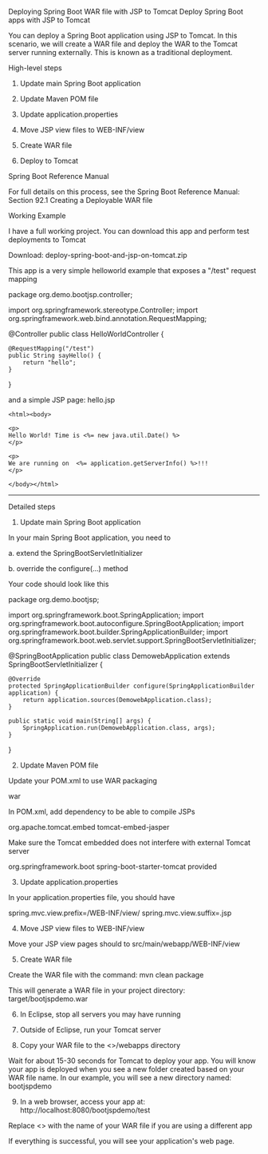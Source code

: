 Deploying Spring Boot WAR file with JSP to Tomcat
Deploy Spring Boot apps with JSP to Tomcat

You can deploy a Spring Boot application using JSP to Tomcat. In this scenario, we will create a WAR file and deploy the WAR to the Tomcat server running externally. This is known as a traditional deployment.



High-level steps

1. Update main Spring Boot application

2. Update Maven POM file

3. Update application.properties

4. Move JSP view files to WEB-INF/view

5. Create WAR file

6. Deploy to Tomcat



Spring Boot Reference Manual

For full details on this process, see the Spring Boot Reference Manual: Section 92.1 Creating a Deployable WAR file



Working Example

I have a full working project. You can download this app and perform test deployments to Tomcat

Download: deploy-spring-boot-and-jsp-on-tomcat.zip



This app is a very simple helloworld example that exposes a "/test" request mapping



package org.demo.bootjsp.controller;
 
import org.springframework.stereotype.Controller;
import org.springframework.web.bind.annotation.RequestMapping;
 
@Controller
public class HelloWorldController {
 
    @RequestMapping("/test")
    public String sayHello() {
        return "hello";
    }
    
}


and a simple JSP page: hello.jsp

    <html><body>
     
    <p>
    Hello World! Time is <%= new java.util.Date() %>
    </p>
     
    <p>
    We are running on  <%= application.getServerInfo() %>!!!
    </p>
     
    </body></html>
----

Detailed steps

1. Update main Spring Boot application

In your main Spring Boot application, you need to

a. extend the SpringBootServletInitializer

b. override the configure(...) method



Your code should look like this

package org.demo.bootjsp;
 
import org.springframework.boot.SpringApplication;
import org.springframework.boot.autoconfigure.SpringBootApplication;
import org.springframework.boot.builder.SpringApplicationBuilder;
import org.springframework.boot.web.servlet.support.SpringBootServletInitializer;
 
@SpringBootApplication
public class DemowebApplication extends SpringBootServletInitializer {
 
	@Override
	protected SpringApplicationBuilder configure(SpringApplicationBuilder application) {
		return application.sources(DemowebApplication.class);
	}
 
	public static void main(String[] args) {
		SpringApplication.run(DemowebApplication.class, args);
	}
 
}


2. Update Maven POM file

Update your POM.xml to use WAR packaging

<packaging>war</packaging>

In POM.xml, add dependency to be able to compile JSPs

<dependency>
	<groupId>org.apache.tomcat.embed</groupId>
	<artifactId>tomcat-embed-jasper</artifactId>
</dependency>


Make sure the Tomcat embedded does not interfere with external Tomcat server

<dependency>
	<groupId>org.springframework.boot</groupId>
	<artifactId>spring-boot-starter-tomcat</artifactId>
	<scope>provided</scope>
</dependency>


3. Update application.properties

In your application.properties file, you should have

spring.mvc.view.prefix=/WEB-INF/view/
spring.mvc.view.suffix=.jsp


4. Move JSP view files to WEB-INF/view

Move your JSP view pages should to src/main/webapp/WEB-INF/view



5. Create WAR file

Create the WAR file with the command: mvn clean package 

This will generate a WAR file in your project directory:  target/bootjspdemo.war



6. In Eclipse, stop all servers you may have running



7. Outside of Eclipse, run your Tomcat server



8. Copy your WAR file to the <<tomcat-install-dir>>/webapps directory

Wait for about 15-30 seconds for Tomcat to deploy your app. You will know your app is deployed when you see a new folder created based on your WAR file name. In our example, you will see a new directory named: bootjspdemo



9. In a web browser, access your app at: http://localhost:8080/bootjspdemo/test

Replace <<bootjspdemo>> with the name of your WAR file if you are using a different app



If everything is successful, you will see your application's web page.

